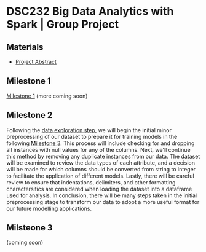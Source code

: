 # DSC232 Big Data Analytics with Spark | Group Project

## Materials
- [Project Abstract](https://github.com/ntd002/DSC232/blob/Milestone1/Spotify%20Audio%20Data%20Abstract.pdf)

## Milestone 1
[Milestone 1](https://github.com/ntd002/DSC232/tree/Milestone1)
(more coming soon)

## Milestone 2 
Following the [data exploration step](https://github.com/ntd002/DSC232/tree/Milestone1), we will begin the initial minor preprocessing of our dataset to prepare it for training models in the following [Milestone 3](https://github.com/ntd002/DSC232/tree/Milestone3). This process will include checking for and dropping all instances with null values for any of the columns. Next, we'll continue this method by removing any duplicate instances from our data. The dataset will be examined to review the data types of each attribute, and a decision will be made for which columns should be converted from string to integer to facilitate the application of different models. Lastly, there will be careful review to ensure that indentations, delimiters, and other formatting charactersitics are considered when loading the dataset into a dataframe used for analysis. In conclusion, there will be many steps taken in the initial preprocessing stage to transform our data to adopt a more useful format for our future modelling applications.

## Milsteone 3
(coming soon)
